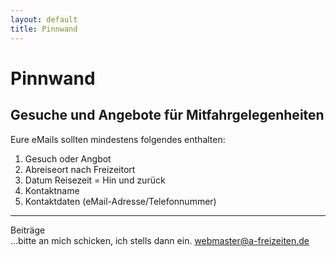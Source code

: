 ```yaml
---
layout: default
title: Pinnwand
---
```

# Pinnwand

## Gesuche und Angebote für Mitfahrgelegenheiten
Eure eMails sollten mindestens folgendes enthalten:
1. Gesuch oder Angbot
2. Abreiseort nach Freizeitort
3. Datum Reisezeit = Hin und zurück
4. Kontaktname 
5. Kontaktdaten (eMail-Adresse/Telefonnummer)

------------------------------------------------------------------------

Beiträge<br>
...bitte an mich schicken, ich stells dann ein.
<webmaster@a-freizeiten.de>





